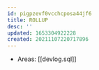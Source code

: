 ```yaml
---
id: pigpzevf0vcchcposa44jf6
title: ROLLUP
desc: ''
updated: 1653304922228
created: 20211107220717896
---
```


- Areas: [[devlog.sql]]
